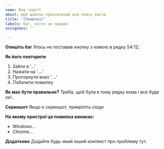 ```yaml
---
name: Bug report
about: Цей шаблон призначений для опису багів
title: "[Помилка]"
labels: баг, ніхто не працює
assignees: ''

---
```


**Опишіть баг**
Хтось не поставив кнопку з комою в рядку 54:12;

**Як його повторити**
1. Зайти в '...'
2. Нажати на '....'
3. Прогорнути вниз '....'
4. Побачити помилку

**Як має бути правильно?**
Треба, щоб була в тому рядку кома і все буде ок!..

**Скриншот**
Якщо є скриншот, прикріпіть сюди

**На якому пристрої ця помилка виникає:**
 - Windows...
 - Chrome...

**Додатково**
Додайте будь-який інший контекст про проблему тут.

